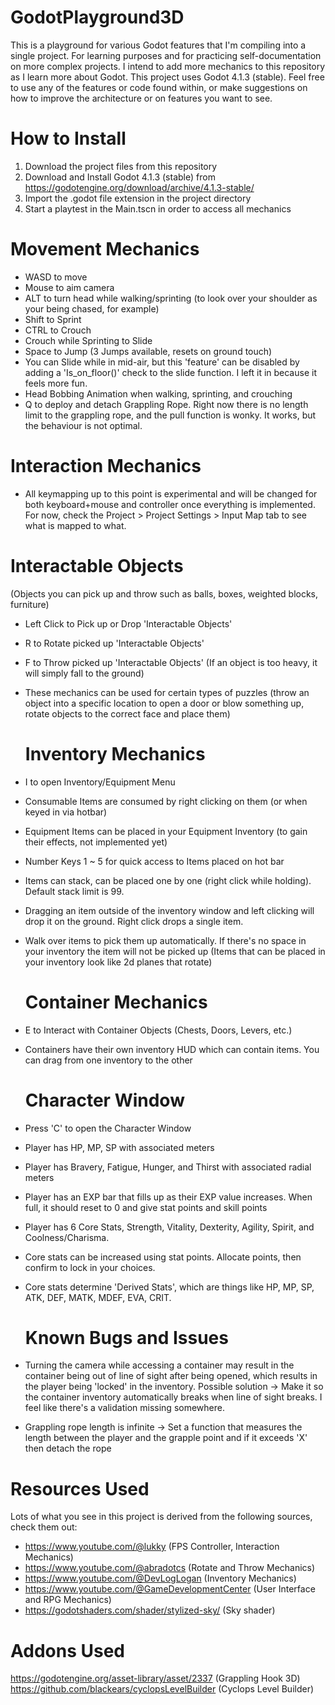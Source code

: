 # GodotPlayground3D
 This is a playground for various Godot features that I'm compiling into a single project. 
 For learning purposes and for practicing self-documentation on more complex projects. 
 I intend to add more mechanics to this repository as I learn more about Godot. 
 This project uses Godot 4.1.3 (stable). 
 Feel free to use any of the features or code found within, or make suggestions on how to improve the architecture or on features you want to see. 
 
# How to Install
 1. Download the project files from this repository
 2. Download and Install Godot 4.1.3 (stable) from https://godotengine.org/download/archive/4.1.3-stable/
 3. Import the .godot file extension in the project directory
 4. Start a playtest in the Main.tscn in order to access all mechanics

# Movement Mechanics
- WASD to move
- Mouse to aim camera
- ALT to turn head while walking/sprinting (to look over your shoulder as your being chased, for example)
- Shift to Sprint
- CTRL to Crouch
- Crouch while Sprinting to Slide
- Space to Jump (3 Jumps available, resets on ground touch)
- You can Slide while in mid-air, but this 'feature' can be disabled by adding a 'Is_on_floor()' check to the slide function. I left it in because it feels more fun.
- Head Bobbing Animation when walking, sprinting, and crouching
- Q to deploy and detach Grappling Rope. Right now there is no length limit to the grappling rope, and the pull function is wonky. It works, but the behaviour is not optimal. 

 # Interaction Mechanics
- All keymapping up to this point is experimental and will be changed for both keyboard+mouse and controller once everything is implemented. For now, check the Project > Project Settings > Input Map tab to see what is mapped to what. 

 # Interactable Objects 
(Objects you can pick up and throw such as balls, boxes, weighted blocks, furniture)
- Left Click to Pick up or Drop 'Interactable Objects'
- R to Rotate picked up 'Interactable Objects'
- F to Throw picked up 'Interactable Objects' (If an object is too heavy, it will simply fall to the ground)
- These mechanics can be used for certain types of puzzles (throw an object into a specific location to open a door or blow something up, rotate objects to the correct face and place them)

  # Inventory Mechanics
- I to open Inventory/Equipment Menu
- Consumable Items are consumed by right clicking on them (or when keyed in via hotbar)
- Equipment Items can be placed in your Equipment Inventory (to gain their effects, not implemented yet)
- Number Keys 1 ~ 5 for quick access to Items placed on hot bar
- Items can stack, can be placed one by one (right click while holding). Default stack limit is 99.
- Dragging an item outside of the inventory window and left clicking will drop it on the ground. Right click drops a single item. 
- Walk over items to pick them up automatically. If there's no space in your inventory the item will not be picked up (Items that can be placed in your inventory look like 2d planes that rotate)

  # Container Mechanics
- E to Interact with Container Objects (Chests, Doors, Levers, etc.)
- Containers have their own inventory HUD which can contain items. You can drag from one inventory to the other

  # Character Window
- Press 'C' to open the Character Window
- Player has HP, MP, SP with associated meters
- Player has Bravery, Fatigue, Hunger, and Thirst with associated radial meters
- Player has an EXP bar that fills up as their EXP value increases. When full, it should reset to 0 and give stat points and skill points
- Player has 6 Core Stats, Strength, Vitality, Dexterity, Agility, Spirit, and Coolness/Charisma. 
- Core stats can be increased using stat points. Allocate points, then confirm to lock in your choices. 
- Core stats determine 'Derived Stats', which are things like HP, MP, SP, ATK, DEF, MATK, MDEF, EVA, CRIT. 

  # Known Bugs and Issues
- Turning the camera while accessing a container may result in the container being out of line of sight after being opened, which results in the player being 'locked' in the inventory. Possible solution -> Make it so the container inventory automatically breaks when line of sight breaks. I feel like there's a validation missing somewhere. 
- Grappling rope length is infinite -> Set a function that measures the length between the player and the grapple point and if it exceeds 'X' then detach the rope

# Resources Used

Lots of what you see in this project is derived from the following sources, check them out:

- https://www.youtube.com/@lukky (FPS Controller, Interaction Mechanics)
- https://www.youtube.com/@abradotcs (Rotate and Throw Mechanics)
- https://www.youtube.com/@DevLogLogan (Inventory Mechanics)
- https://www.youtube.com/@GameDevelopmentCenter (User Interface and RPG Mechanics) 
- https://godotshaders.com/shader/stylized-sky/ (Sky shader)
# Addons Used
https://godotengine.org/asset-library/asset/2337 (Grappling Hook 3D)
https://github.com/blackears/cyclopsLevelBuilder (Cyclops Level Builder)


